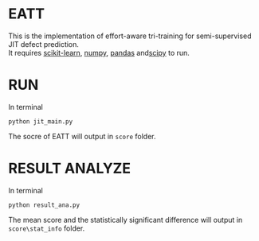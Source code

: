 # EATT
This is the implementation of effort-aware tri-training for semi-supervised JIT defect prediction.  
It requires [scikit-learn](http://scikit-learn.org/stable/install.html), [numpy](http://www.numpy.org/), [pandas](https://pandas.pydata.org/) and[scipy](https://www.scipy.org/) to run.

# RUN
In terminal
```
python jit_main.py
```
The socre of EATT will output in `score` folder.

# RESULT ANALYZE
In terminal
```
python result_ana.py
```
The mean score and the statistically significant difference will output in `score\stat_info` folder.

